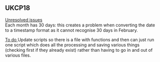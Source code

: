 ## UKCP18  

<ins> Unresolved issues </ins>  
Each month has 30 days: this creates a problem when converting the date to a timestamp format as it cannot recognise 30 days in February. 

<ins> To do </ins>
Update scripts so there is a file with functions and then can just run one script which does all the processing and saving various things (checking first if they already exist) rather than having to go in and out of various files. 
